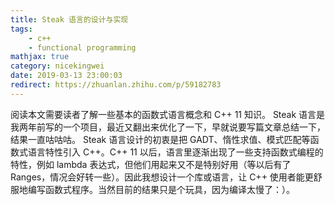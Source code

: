 ```yaml
---
title: Steak 语言的设计与实现
tags: 
    - c++
    - functional programming
mathjax: true
category: nicekingwei
date: 2019-03-13 23:00:03
redirect: https://zhuanlan.zhihu.com/p/59182783
---
```


阅读本文需要读者了解一些基本的函数式语言概念和 C++ 11 知识。
Steak 语言是我两年前写的一个项目，最近又翻出来优化了一下，早就说要写篇文章总结一下，结果一直咕咕咕。
Steak 语言设计的初衷是把 GADT、惰性求值、模式匹配等函数式语言特性引入 C++。C++ 11 以后，语言里逐渐出现了一些支持函数式编程的特性，例如 lambda 表达式，但他们用起来又不是特别好用（等以后有了 Ranges，情况会好转一些）。因此我想设计一个库或语言，让 C++ 使用者能更舒服地编写函数式程序。当然目前的结果只是个玩具，因为编译太慢了：）。